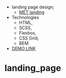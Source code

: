 - landing page design;
  - [MET landing](https://www.figma.com/file/lSR1m42L9YwzQwzzxKwHpw/THE-MET)
- Technologies
  - HTML,
  - SCSS,
  - Flexbox,
  - CSS Grid,
  - BEM
- [DEMO LINK](https://anastasiia-roiek.github.io/landing_page/)
# landing_page
